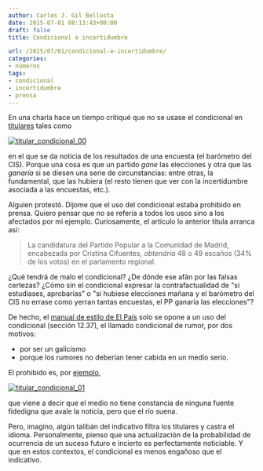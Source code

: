 ```yaml
---
author: Carlos J. Gil Bellosta
date: 2015-07-01 08:13:43+00:00
draft: false
title: Condicional e incertidumbre

url: /2015/07/01/condicional-e-incertidumbre/
categories:
- números
tags:
- condicional
- incertidumbre
- prensa
---
```


En una charla hace un tiempo critiqué que no se usase el condicional en [titulares](http://politica.elpais.com/politica/2015/05/07/actualidad/1430996420_482987.html) tales como

[![titular_condicional_00](/wp-uploads/2015/06/titular_condicional_00.png)
](/wp-uploads/2015/06/titular_condicional_00.png)

en el que se da noticia de los resultados de una encuesta (el barómetro del CIS). Porque una cosa es que un partido _gane_ las elecciones y otra que las _ganaría_ si se diesen una serie de circunstancias: entre otras, la fundamental, que las hubiera (el resto tienen que ver con la incertidumbre asociada a las encuestas, etc.).

Alguien protestó. Díjome que el uso del condicional estaba prohibido en prensa. Quiero pensar que no se refería a todos los usos sino a los afectados por mi ejemplo. Curiosamente, el artículo lo anterior titula arranca así:

>La candidatura del Partido Popular a la Comunidad de Madrid, encabezada por Cristina Cifuentes, _obtendría_ 48 o 49 escaños (34% de los votos) en el parlamento regional.

¿Qué tendrá de malo el condicional? ¿De dónde ese afán por las falsas certezas? ¿Cómo sin el condicional expresar la contrafactualidad de "si estudiases, aprobarías" o "si hubiese elecciones mañana y el barómetro del CIS no errase como yerran tantas encuestas, el PP ganaría las elecciones"?

De hecho, el [manual de estilo de El País](http://blogs.elpais.com/files/manual-de-estilo-de-el-pa%C3%ADs.pdf) solo se opone a un uso del condicional (sección 12.37), el llamado condicional de rumor, por dos motivos:

* por ser un galicismo
* porque los rumores no deberían tener cabida en un medio serio.

El prohibido es, por [ejemplo](http://www.eluniverso.com/noticias/2015/06/29/nota/4993662/kim-jong-habria-ejecutado-arquitecto-aeropuerto-pyongyang),

[![titular_condicional_01](/wp-uploads/2015/06/titular_condicional_01.png)
](/wp-uploads/2015/06/titular_condicional_01.png)

que viene a decir que el medio no tiene constancia de ninguna fuente fidedigna que avale la noticia, pero que el río suena.

Pero, imagino, algún talibán del indicativo filtra los titulares y castra el idioma. Personalmente, pienso que una actualización de la probabilidad de ocurrencia de un suceso futuro e incierto es perfectamente noticiable. Y que en estos contextos, el condicional es menos engañoso que el indicativo.